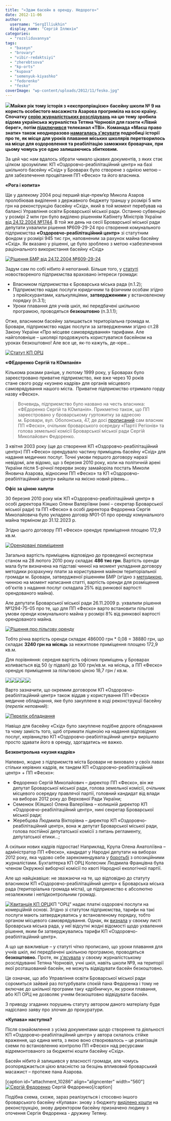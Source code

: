 ```yaml
---
title: "«Здам басейн в оренду. Недорого»"
date: 2012-11-06
author: 
  username: "SergIlliukhin"
  display_name: "Сергій Іллюхін"
categories: 
  - "rozsliduvannya"
tags: 
  - "baseyn"
  - "brovary"
  - "vibir-redaktsiyi"
  - "zherebtsova"
  - "kp-orts"
  - "kupava"
  - "semenyuk-kiyashko"
  - "fedorenko"
  - "fesko"
coverImage: "wp-content/uploads/2012/11/fesko.jpg"
---
```


**[![](https://mpz.brovary.org/wp-content/uploads/2012/11/fesko.jpg)](https://mpz.brovary.org/wp-content/uploads/2012/11/fesko.jpg)Майже рік тому історія з «експропріацією» басейну школи № 9 на користь особистого масажиста Азарова прогриміла на всю країну. Спочатку [серію журналістських розслідувань](https://lb.ua/news/2011/12/12/127585_imenem_azarova.html) на цю тему зробила відома українська журналістка Тетяна Чорновіл для газети «Лівий берег», потім [підключився](https://mpz.brovary.org/yak-telekanal-tvi-znimav-syujet-pro-brovarsky-baseyny/) телеканал «ТВі». Команада «Маєш право знати» також неодноразово [намагалась з'ясувати](https://mpz.brovary.org/tarifi-kp-ozdorovcho-reabilitatsiyniy-tsentr-u-vilnomu-plavanni/) подробиці історії про те, як місце для уроків плавання міських школярів перетворилось на місце для оздоровлення та реабілітацію заможних броварчан, при цьому чомусь усе одно залишаючись збитковим.** 

За цей час нам вдалось зібрати чимало цікавих документів, з яких стає цілком зрозумілим: КП «Оздоровчо-реабілітаційний центр» на базі шкільного басейну «Схід» у Броварах було створене з однією метою – для забезпечення процвітання ПП «Феско» та його власника.

**«Рога і копита»**

Ще у далекому 2004 році перший віце-прем’єр Микола Азаров пролобіював виділення з державного бюджету траншу у розмірі 5 млн грн на реконструкцію басейну «Схід», який в той момент перебував на балансі Управління освіти Броварської міської ради. Останню субвенцію у розмірі 2 млн грн було виділено рішенням Кабінету Міністрів України [від 24.12.2004 №1744](http://zakon1.rada.gov.ua/laws/show/1744-2004-%D0%BF). В той же день на сесії Броварської міської ради депутати ухвалили рішення №609-29-24 про створення комунального підприємства **«Оздоровчо-реабілітаційний центр»** зі статутним фондом у розмірі 945 тис грн, наповненим за рахунок майна басейну «Схід». Як вказано у рішенні, це було зроблено з метою «забезпечення раціонального використання басейну «Схід»

[![](https://mpz.brovary.org/wp-content/uploads/2012/11/Rish-1.jpg "Рішення БМР від 24.12.2004 №609-29-24")](https://mpz.brovary.org/wp-content/uploads/2012/11/Rish-1.jpg)

Задум сам по собі нібито й непоганий. Більше того, у [статуті](https://mpz.brovary.org/wp-content/uploads/2012/11/Statut.pdf "Статут комунального підприємства Оздоровчо-реабілітаційний центр") новоствореного підприємства враховано інтереси громади:

- Власником підприємства є Броварська міська рада (п.1.2);
- Підприємство надає послуги юридичним та фізичним особам згідно з прейскурантами, калькуляціями, **затвердженими** у встановленому порядку (п.3.1);
- Уроки плавання для учнів шкіл, які передбачені шкільною програмою, проводяться **безкоштовно** (п.3.1.1);

Отже, власником басейну залишається територіальна громада м. Бровари, підприємство надає послуги за затвердженими згідно ст.28 Закону України «Про місцеве самоврядування» тарифами. Але найголовніше – школярі продовжують користуватися басейном на уроках безкоштовно! Але все це, як-то кажуть, де-юре...

[![](https://mpz.brovary.org/wp-content/uploads/2012/11/Statut-1.jpg "Статут КП ОРЦ ")](https://mpz.brovary.org/wp-content/uploads/2012/11/Statut-1.jpg)

**«ФЕдоренко Сергій та КОмпанія»**

Кількома роками раніше, у лютому 1999 року, у Броварах було зареєстровано приватне підприємство, яке вже через 10 років стане свого роду «кузнею кадрів» для органів місцевого самоврядування нашого міста.  Приватне підприємство отримало горду назву «Феско».

> Вочевидь, підприємство було названо на честь власника: «ФЕдоренко Сергій та КОмпанія». Прикметно також, що ПП зареєстровано у броварському гуртожитку за адресою м. Бровари, вул. Оболонська, 47, де досі [прописаний](https://mpz.brovary.org/spetsproekt-brovarski-mezhigir-ya-dokumenti-video-foto/) сам власник ПП «Феско», очільник броварського осередку «Партії Регіонів» та голова земельної комісії Броварської міської ради Сергій Миколайович Федоренко.

З квітня 2003 року (ще до створення КП «Оздоровчо-реабілітаційний центр») ПП «Феско» орендувало частину приміщень басейну «Схід» для надання медичних послуг. Точні умови першого договору наразі невідомі, але відомо, що з березня 2010 року, коли на політичній арені України після 5-річної перерви знову замайоріла постать Миколи Яновича Азарова, відносини ПП «Феско» та КП «Оздоровчо-реабілітаційний центр» вийшли на якісно новий рівень...

**Офіс за ціною халупи**

30 березня 2010 року між КП «Оздоровчо-реабілітаційний центр» в особі директора Кіяшко Олени Валеріївни (нині – секретар Броварської міської ради) та ПП «Феско» в особі директора Федоренка Сергія Миколайовича було укладено договір №01-01 про оренду комунального майна терміном до 31.12.2023 р.

Згідно цього договору ПП «Феско» орендує приміщення площею 172,9 кв.м.

[![](https://mpz.brovary.org/wp-content/uploads/2012/11/rish-primishennya.jpg "Орендовані приміщення")](https://mpz.brovary.org/wp-content/uploads/2012/11/rish-primishennya.jpg)

Загальна вартість приміщень відповідно до проведеної експертизи станом на 28 лютого 2010 року складає **486 тис грн**. Вартість оренди мала бути визначена на підставі чинної на момент укладання договору методики розрахунку плати за користування майном територіальної громади м. Бровари, затвердженої рішенням БМР (згідно з [методикою](http://docs.brovary.org/p62/29.12.2011/458-17-06), чинною на момент написання статті, вартість оренди для розміщення об'єктів з надання послуг складала 25% від ринкової вартості орендованого майна).

Але депутати Броварської міської ради 26.11.2009 р. ухвалили рішення №1294-75-05 про те, що для ПП «Феско» варто встановити пільгові умови оренди комунального майна у розмірі 8% від ринкової вартості орендованого майна.

[![](https://mpz.brovary.org/wp-content/uploads/2012/11/pilga-1.jpg "Рішення про пільгову оренду")](https://mpz.brovary.org/wp-content/uploads/2012/11/pilga-1.jpg)

Тобто річна вартість оренди складає 486000 грн \* 0,08 = 38880 грн, що складає **3240 грн на місяць** за нежитлове приміщення площею 172,9 кв.м.

Для порівняння: середня вартість офісних приміщень у Броварах коливається від 50 (у підвалі) до 100 грн/кв.м. на місяць, а ПП «Феско» орендує приміщення за пільговою ціною 18,7 грн / кв.м.

[![](https://mpz.brovary.org/wp-content/uploads/2012/11/dog1.jpg)](https://mpz.brovary.org/wp-content/uploads/2012/11/dog1.jpg)[![](https://mpz.brovary.org/wp-content/uploads/2012/11/dog2.jpg)](https://mpz.brovary.org/wp-content/uploads/2012/11/dog2.jpg)[![](https://mpz.brovary.org/wp-content/uploads/2012/11/dog3.jpg)](https://mpz.brovary.org/wp-content/uploads/2012/11/dog3.jpg)[![](https://mpz.brovary.org/wp-content/uploads/2012/11/dog4.jpg)](https://mpz.brovary.org/wp-content/uploads/2012/11/dog4.jpg)[![](https://mpz.brovary.org/wp-content/uploads/2012/11/dog5.jpg)](https://mpz.brovary.org/wp-content/uploads/2012/11/dog5.jpg)

Варто зазначити, що окремим договором КП «Оздоровчо-реабілітаційний центр» також віддав у користування ПП «Феско» медичне обладнання, яке було закуплене в ході реконструкції басейну (_перелік неповний_):

[![](https://mpz.brovary.org/wp-content/uploads/2012/11/obladnannya-1.jpg "Перелік обладнання")](https://mpz.brovary.org/wp-content/uploads/2012/11/obladnannya-1.jpg)

Навіщо для басейну «Схід» було закуплене подібне дороге обладнання та чому замість того, щоб отримати ліцензію на надання відповідних послуг, керівництво КП «Оздоровчо-реабілітаційний центр» вирішило просто здавати його в оренду, здогадатись не важко.

**Безконтрольна «кузня кадрів»**

Напевно, жодне з підприємств міста Бровари не виховало у своїх лавах стільки керівних кадрів, як тандем КП «Оздоровчо-реабілітаційний центр» + ПП «Феско»:

- Федоренко Сергій Миколайович – директор ПП «Феско», він же депутат Броварської міської ради, голова земельної комісії, очільник місцевого осередку правлячої партії, головний кандидат від влади на виборах 2012 року до Верховної Ради України;
- Семенюк (Кіяшко) Олена Валеріївна – колишній директор КП «Оздоровчо-реабілітаційний центр», нині секретар Броварської міської ради;
- Жеребцова Людмила Вікторівна – директор КП «Оздоровчо-реабілітаційний центр», вона ж депутат Броварської міської ради, голова постійної депутатської комісії з питань регламенту, депутатської етики…;

А скільки нових кадрів підростає! Наприклад, Крупа Олена Анатоліївна – адміністратор ПП «Феско», кандидат у Народні депутати на виборах 2012 року, яка чудово себе зарекомендувала у [боротьбі](https://mpz.brovary.org/yak-na-mene-vlashtuvali-oblavu-brovarski-pravoohorontsi-foto-video/) з опозиційними журналістами. Бухгалтерка КП ОРЦ Колесник Людмила Францівна була членом Окружної виборчої комісії по квоті Народної екологічної партії.

Але що найцікавіше: не зважаючи на те, що відповідно до статуту власником КП «Оздоровчо-реабілітаційний центр» є Броварська міська рада (територіальна громада міста), це підприємство є абсолютно незалежним і непідконтрольним громаді.

[![](https://mpz.brovary.org/wp-content/uploads/2012/01/Кватанція-КП-ОРЦ.jpg "Квитанція КП ОРЦ")](https://mpz.brovary.org/wp-content/uploads/2012/01/Кватанція-КП-ОРЦ.jpg)КП "ОРЦ" надає платні оздоровчі послуги на комерційній основі. Згідно зі статутом підприємства, тарифи на такі послуги мають затверджуватись у встановленому порядку, тобто органом місцевого самоврядування. Однак, як [визнала](https://mpz.brovary.org/tarifi-kp-ozdorovcho-reabilitatsiyniy-tsentr-u-vilnomu-plavanni/ "Тарифи КП “Оздоровчо-реабілітаційний центр” – у вільному плаванні!") у своєму листі Броварська міська рада, у неї відсутні жодні відомості щодо ухвалення рішення, яким би затверджувались тарифи КП «Оздоровчо-реабілітаційний центр».

А що ще важливіше – у статуті чітко прописано, що уроки плавання для учнів шкіл, які передбачені шкільною програмою, проводяться **безкоштовно.** Проте, як [з'ясувала](https://lb.ua/news/2011/12/12/127585_imenem_azarova.html) у своєму журналістському розслідуванні Тетяна Чорновіл, учні шкіл, навіть школи №9, на території якої розташований басейн, не можуть відвідувати басейн безкоштовно.

Це означає, що або Управління освіти Броварської міської ради соромиться зайвий раз потурбувати спокій пана Федоренка і тому не включає до шкільної програми таку «дрібничку», як уроки плавання, або КП ОРЦ не дозволяє учням безкоштовно відвідувати басейн.

З приводу згаданих порушень статуту автором даного матеріалу буде надіслано заяву про злочин до прокуратури.

**«Купава» наступна?**

Після ознайомлення з усіма документами щодо створення та діяльності КП «Оздоровчо-реабілітаційний центр» у автора склалось стійке враження, що єдина мета, з якою воно створювалось – це реалізація схеми по встановленню контролю ПП «Феско» над ресурсами відремонтованого за бюджетні кошти басейну «Схід».

Басейн нібито й залишився у власності громади, але чомусь розпоряджається цією власністю за безцінь впливовий броварський масажист – протеже пана Азарова.

\[caption id="attachment\_10286" align="aligncenter" width="560"\][![](https://mpz.brovary.org/wp-content/uploads/2012/11/fed.jpg "Сергій Федоренко")](https://mpz.brovary.org/wp-content/uploads/2012/11/fed.jpg) Сергій Федоренко\[/caption\]

Подібна схема, схоже, зараз реалізується і стосовно іншого броварського басейну «Купава»: знову з бюджету [виділено кошти](https://mpz.brovary.org/na-rekonstruktsiyu-plavalnogo-baseynu-kupava-dali-23-milyoni-z-derzhbyudzhetu/) на реконструкцію, знову директором басейну призначено людину з оточення Сергія Федоренка - дружину Тетяну.

